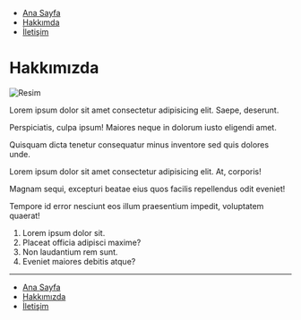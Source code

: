 * [Ana Sayfa](README.md)
* [Hakkımda](custom_README.md)
* [İletişim](contact_README.md)

# Hakkımızda 
<img src="https://picsum.photos/id/244/600/300" alt="Resim">

  Lorem ipsum dolor sit amet consectetur adipisicing elit. Saepe, deserunt.  

  Perspiciatis, culpa ipsum! Maiores neque in dolorum iusto eligendi amet.

  Quisquam dicta tenetur consequatur minus inventore sed quis dolores unde. 

  Lorem ipsum dolor sit amet consectetur adipisicing elit. At, corporis!

  Magnam sequi, excepturi beatae eius quos facilis repellendus odit eveniet!

  Tempore id error nesciunt eos illum praesentium impedit, voluptatem quaerat!
        
1. Lorem ipsum dolor sit.
2. Placeat officia adipisci maxime?
3. Non laudantium rem sunt.
4. Eveniet maiores debitis atque?
---
* [Ana Sayfa](README.md)
* [Hakkımızda](custom_README.md)
* [İletişim](contact_README.md)